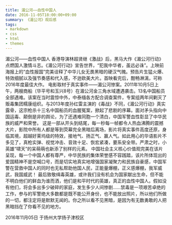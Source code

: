 ```yaml
---
title: 湄公河——血性中国人
date: 2016-11-05T18:00:00+09:00
summary: 《湄公河》观后感
tags:
- markdown
- css
- html
- themes
---
```

湄公河——血性中国人
香港导演林超贤继《激战》后，黑马大作《湄公河行动》点燃国人激情斗志。《湄公河行动》宣告世界，“犯我中华者，虽远必诛”。上映前海报上的“血性报国”完美诠释了中华儿女无畏黑暗的硬汉气魄。预告片生猛火爆、特效细腻以及强节奏感和代入感，不逊欧美大片。首映看完后，酣畅淋漓，可称2016年度最佳大作。
电影取材于真实事件——湄公河惨案。2011年10月5日上午，两艘商船（华平号和玉兴8号）在湄公河金三角水域遭遇袭击。13名中国船员全部遇难。该案在当时震惊中外，中泰缅各方配合调查案件，专案组两年间剿灭了贩毒集团糯康组织。与2013年度孙红雷主演的《毒战》不同，《湄公河行动》真实露骨，这宗枪杀十三名中国船员的血腥冤案，掀起了悲剧的序幕。面对矛头指向中国运毒、颠倒是非的舆论，为了还遇难同胞一个清白，中国军警血性彰显了中华民族的威严和荣誉。
这是一部从开头到结尾，每一秒每一帧都令人热血沸腾的震撼大片，影院中所有人都是等到荧幕完全黑暗后离场，影片将真实事件高度还原，身临其境，超越好莱坞级的特效，接地气、扬正气、赢人气。如此用心的华语影片不多见了，真枪实弹、视觉冲击、音效十足、恢宏紧凑，要系安全带。严肃之时，小英雄“啸天”的呆萌萌也新添了别样的元素。
中国社会主义核心价值观完美在该片呈现，每一个中国人都有尊严，中华民族的集体荣誉感不容践踏，该片所体现出的爱国精神不是空喊口号，而是切实地真实地增强国家凝聚力和民族自豪感，中国军警在营救中国人的同时也无私帮助他国人民，正能量爆棚，正义感爆棚，我军威武，我国威武！
最后致敬缉毒英雄，或许我们没有机会为国家献出生命，但不能不明白他们的鲜血为谁而洒，他们是和平时代的英雄，真正的血性中国人。假如没有他们，将会多出多少破碎的家庭，发生多少人间惨剧……禁毒是一项艰苦卓绝的工作，参与的军警绝大多数都是既不能公开身份，也不能放出照片，所以他们所做的一切，都注定将是默默无闻的。你之所以看不见黑暗，是因为有无数勇敢的人把黑暗挡在了你看不见的地方。

2016年11月05日
于扬州大学扬子津校区